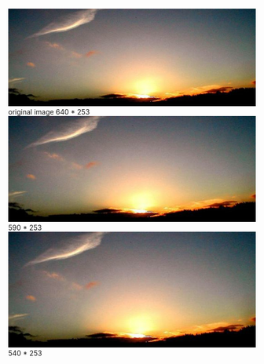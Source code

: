 ![Alt text](./sunset_full.png?raw=true "Title")
original image 640 * 253
![Alt text](./sun.png?raw=true "Title")
590 * 253
![Alt text](./sunset_100.png?raw=true "Title")
540 * 253
